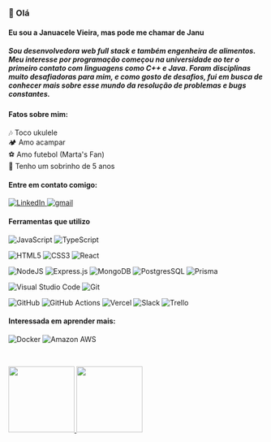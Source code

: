 ### 👋 Olá 

#### Eu sou a Januacele Vieira, mas pode me chamar de Janu

##### Sou desenvolvedora web full stack e também engenheira de alimentos. Meu interesse por programação começou na universidade ao ter o primeiro contato com linguagens como C++ e Java. Foram disciplinas muito desafiadoras para mim, e como gosto de desafios, fui em busca de conhecer mais sobre esse mundo da resolução de problemas e bugs constantes.

#### Fatos sobre mim:
:notes: Toco ukulele
<br>:camping: Amo acampar
<br>:soccer: Amo futebol (Marta's Fan)
<br>:child: Tenho um sobrinho de 5 anos

#### Entre em contato comigo:
<div align="left">
  <a href="https://www.linkedin.com/in/januacelev/">
    <img src="https://img.shields.io/badge/LinkedIn-0077B5?style=for-the-badge&logo=linkedin&logoColor=white" title="LinkedIn" />
  </a>

   <a href="mailto:januacelevieira7@gmail.com">
    <img src="https://img.shields.io/badge/Gmail-D14836?style=for-the-badge&logo=gmail&logoColor=white" title="gmail" />
  </a>
</div>

#### Ferramentas que utilizo
![JavaScript](https://img.shields.io/badge/javascript-%23323330.svg?style=for-the-badge&logo=javascript&logoColor=%23F7DF1E)
![TypeScript](https://img.shields.io/badge/typescript-%23007ACC.svg?style=for-the-badge&logo=typescript&logoColor=white)


![HTML5](https://img.shields.io/badge/html5-%23E34F26.svg?style=for-the-badge&logo=html5&logoColor=white)
![CSS3](https://img.shields.io/badge/css3-%231572B6.svg?style=for-the-badge&logo=css3&logoColor=white)
![React](https://img.shields.io/badge/react-%2320232a.svg?style=for-the-badge&logo=react&logoColor=%2361DAFB)


![NodeJS](https://img.shields.io/badge/node.js-6DA55F?style=for-the-badge&logo=node.js&logoColor=white)
![Express.js](https://img.shields.io/badge/express.js-%23404d59.svg?style=for-the-badge&logo=express&logoColor=%2361DAFB)
![MongoDB](https://img.shields.io/badge/MongoDB-4EA94B?style=for-the-badge&logo=mongodb&logoColor=white)
![PostgresSQL](https://img.shields.io/badge/PostgreSQL-316192?style=for-the-badge&logo=postgresql&logoColor=white)
![Prisma](https://img.shields.io/badge/Prisma-3982CE?style=for-the-badge&logo=Prisma&logoColor=white)


![Visual Studio Code](https://img.shields.io/badge/Visual%20Studio%20Code-0078d7.svg?style=for-the-badge&logo=visual-studio-code&logoColor=white)
![Git](https://img.shields.io/badge/git-%23F05033.svg?style=for-the-badge&logo=git&logoColor=white)


![GitHub](https://img.shields.io/badge/GitHub-100000?style=for-the-badge&logo=github&logoColor=white)
![GitHub Actions](https://img.shields.io/badge/github%20actions-%232671E5.svg?style=for-the-badge&logo=githubactions&logoColor=white)
![Vercel](https://img.shields.io/badge/Vercel-000000?style=for-the-badge&logo=vercel&logoColor=white)
![Slack](https://img.shields.io/badge/Slack-4A154B?style=for-the-badge&logo=slack&logoColor=white)
![Trello](https://img.shields.io/badge/Trello-%23026AA7.svg?style=for-the-badge&logo=Trello&logoColor=white)


#### Interessada em aprender mais:
![Docker](https://img.shields.io/badge/docker-%230db7ed.svg?style=for-the-badge&logo=docker&logoColor=white)
![Amazon AWS](https://img.shields.io/badge/Amazon_AWS-FF9900?style=for-the-badge&logo=amazonaws&logoColor=white)

<br><div>
  <a href="https://github.com/Januacele">
  <img height="130em" src="https://github-readme-stats.vercel.app/api?username=Januacele&show_icons=true&theme=dark&include_all_commits=true&count_private=true"/>
  <img height="130em" src="https://github-readme-stats.vercel.app/api/top-langs/?username=Januacele&layout=compact&langs_count=7&theme=dark"/>
</div>
  
<!---
Januacele/Januacele is a ✨ special ✨ repository because its `README.md` (this file) appears on your GitHub profile.
You can click the Preview link to take a look at your changes.
--->
